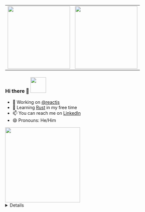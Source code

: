 <div align="center">
  <table border="0" cellspacing="0" cellpadding="0">
    <tbody>
      <tr>
        <td><img src="https://raw.githubusercontent.com/tsuki42/tsuki42/main/src/assets/pic1.gif" width="200" height="auto"/></td>
        <td><img src="https://raw.githubusercontent.com/tsuki42/tsuki42/main/src/assets/pic1.gif" width="200" height="auto"/></td>
      <tr>
    </tbody>
  </table>
</div>

<h3> Hi there 👋 <img src="https://media.giphy.com/media/mGcNjsfWAjY5AEZNw6/giphy.gif" width="50"> </h3>

- 🔭 Working on [@reactjs](https://github.com/facebook/react)
- 🌱 Learning [Rust](https://github.com/rust-lang/rust) in my free time
- 📫 You can reach me on [LinkedIn](https://www.linkedin.com/in/perfectsudh/)
- 😄 Pronouns: He/Him

<img src="https://i.imgur.com/kdKhgx6.gif" width="240px" align="center">

<details>

![My github stats](https://github-readme-stats.vercel.app/api?username=tsuki42&show_icons=false)

</details>
